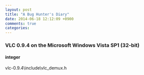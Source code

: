 ```yaml
---
layout: post
title: "A Bug Hunter's Diary"
date: 2014-06-18 12:12:09 +0900
comments: true
categories: 
---
```


### VLC 0.9.4 on the Microsoft Windows Vista SP1 (32-bit)

#### integer

vlc-0.9.4\include\vlc_demux.h


